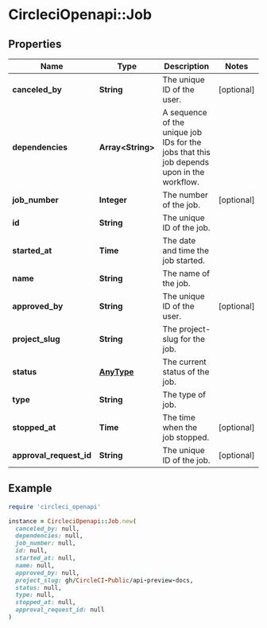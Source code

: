# CircleciOpenapi::Job

## Properties

| Name | Type | Description | Notes |
| ---- | ---- | ----------- | ----- |
| **canceled_by** | **String** | The unique ID of the user. | [optional] |
| **dependencies** | **Array&lt;String&gt;** | A sequence of the unique job IDs for the jobs that this job depends upon in the workflow. |  |
| **job_number** | **Integer** | The number of the job. | [optional] |
| **id** | **String** | The unique ID of the job. |  |
| **started_at** | **Time** | The date and time the job started. |  |
| **name** | **String** | The name of the job. |  |
| **approved_by** | **String** | The unique ID of the user. | [optional] |
| **project_slug** | **String** | The project-slug for the job. |  |
| **status** | [**AnyType**](.md) | The current status of the job. |  |
| **type** | **String** | The type of job. |  |
| **stopped_at** | **Time** | The time when the job stopped. | [optional] |
| **approval_request_id** | **String** | The unique ID of the job. | [optional] |

## Example

```ruby
require 'circleci_openapi'

instance = CircleciOpenapi::Job.new(
  canceled_by: null,
  dependencies: null,
  job_number: null,
  id: null,
  started_at: null,
  name: null,
  approved_by: null,
  project_slug: gh/CircleCI-Public/api-preview-docs,
  status: null,
  type: null,
  stopped_at: null,
  approval_request_id: null
)
```

